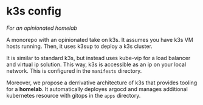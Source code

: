 # k3s config
*For an opinionated homelab*

A monorepo with an opinionated take on k3s. It assumes you have k3s VM hosts running. Then, it uses k3sup to deploy a k3s cluster.

It is similar to standard k3s, but instead uses kube-vip for a load balancer and virtual ip solution. This way, k3s is accessible as an ip on your local network. This is configured in the `manifests` directory.

Moreover, we propose a derrivative architecture of k3s that provides tooling for a **homelab**. It automatically deployes argocd and manages additional kubernetes resource with gitops in the `apps` directory.
